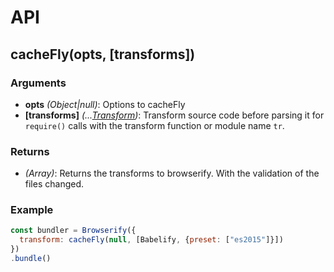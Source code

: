 # API
## cacheFly(opts, [transforms])
### Arguments

- **opts** *(Object|null)*: Options to cacheFly
- **[transforms]** *(...[Transform][Browserify Transform])*: Transform source code before parsing it for `require()` calls with the transform function or module name `tr`.

### Returns

- *(Array)*: Returns the transforms to browserify. With the validation of the files changed.

### Example
```javascript
const bundler = Browserify({
  transform: cacheFly(null, [Babelify, {preset: ["es2015"]}])
})
.bundle()
```

[Browserify Transform]: https://github.com/substack/module-deps#transforms
